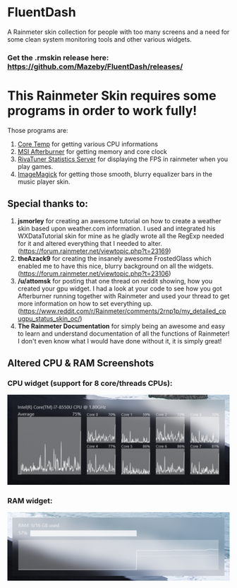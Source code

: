 # FluentDash

A Rainmeter skin collection for people with too many screens and a need for some clean system monitoring tools and other various widgets.

### Get the .rmskin release here: https://github.com/Mazeby/FluentDash/releases/

# This Rainmeter Skin requires some programs in order to work fully!

Those programs are:

1. [Core Temp](https://www.alcpu.com/CoreTemp/Core-Temp-setup.exe) for getting various CPU informations
2. [MSI Afterburner](http://www.guru3d.com/files-get/msi-afterburner-beta-download,33.html) for getting memory and core clock
3. [RivaTuner Statistics Server](http://www.guru3d.com/files-get/rtss-rivatuner-statistics-server-download,14.html) for displaying the FPS in rainmeter when you play games.
4. [ImageMagick](https://www.imagemagick.org/download/binaries/ImageMagick-7.0.8-5-Q16-x64-dll.exe) for getting those smooth, blurry equalizer bars in the music player skin.

## Special thanks to:

1. **jsmorley** for creating an awesome tutorial on how to create a weather skin based upon weather.com information. I used and integrated his WXDataTutorial skin for mine as he gladly wrote all the RegExp needed for it and altered everything that I needed to alter. (https://forum.rainmeter.net/viewtopic.php?t=23169)
2. **theAzack9** for creating the insanely awesome FrostedGlass which enabled me to have this nice, blurry background on all the widgets. (https://forum.rainmeter.net/viewtopic.php?t=23106)
3. **/u/attomsk** for posting that one thread on reddit showing, how you created your gpu widget. I had a look at your code to see how you got Afterburner running together with Rainmeter and used your thread to get more information on how to set everything up. (https://www.reddit.com/r/Rainmeter/comments/2rnp1p/my_detailed_cpugpu_status_skin_oc/)
4. **The Rainmeter Documentation** for simply being an awesome and easy to learn and understand documentation of all the functions of Rainmeter! I don't even know what I would have done without it, it is simply great!

## Altered CPU & RAM Screenshots

### CPU widget (support for 8 core/threads CPUs):

![CPU](https://raw.githubusercontent.com/omurovec/FluentDash/master/Example%20Images/altered-cpu.PNG "CPU widget")

### RAM widget:

![RAM](https://raw.githubusercontent.com/omurovec/FluentDash/master/Example%20Images/altered-ram.PNG "RAM widget")
